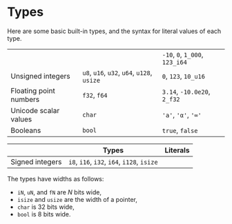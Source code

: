 # Types

Here are some basic built-in types, and the syntax for literal values of each type.

||||
|---|---|---|
|||`-10`, `0`, `1_000`, `123_i64`|
|Unsigned integers|`u8`, `u16`, `u32`, `u64`, `u128`, `usize`|`0`, `123`, `10_u16`|
|Floating point numbers|`f32`, `f64`|`3.14`, `-10.0e20`, `2_f32`|
|Unicode scalar values|`char`|`'a'`, `'α'`, `'∞'`|
|Booleans|`bool`|`true`, `false`|

|                 | Types                                      | Literals |
| --------------- | ------------------------------------------ | -------- |
| Signed integers | `i8`, `i16`, `i32`, `i64`, `i128`, `isize` |          |

The types have widths as follows:

- `iN`, `uN`, and `fN` are _N_ bits wide,
- `isize` and `usize` are the width of a pointer,
- `char` is 32 bits wide,
- `bool` is 8 bits wide.